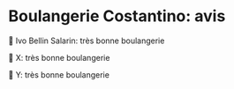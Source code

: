 # Boulangerie Costantino: avis

👥 Ivo Bellin Salarin: très bonne boulangerie

👥 X: très bonne boulangerie

👥 Y: très bonne boulangerie

